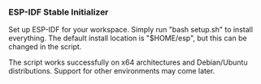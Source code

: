 ### ESP-IDF Stable Initializer

Set up ESP-IDF for your workspace. Simply run "bash setup.sh" to install everything. The default install location is "$HOME/esp", but this can be changed in the script. 

The script works successfully on x64 architectures and Debian/Ubuntu distributions. Support for other environments may come later.



